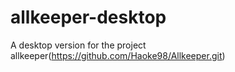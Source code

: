 # allkeeper-desktop
A desktop version for the project allkeeper(https://github.com/Haoke98/Allkeeper.git)
